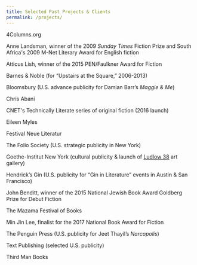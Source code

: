 ```yaml
---
title: Selected Past Projects & Clients
permalink: /projects/
---
```



4Columns.org

Anne Landsman, winner of the 2009 *Sunday Times* Fiction Prize and South Africa's 2009 M-Net Literary Award for English fiction

Atticus Lish, winner of the 2015 PEN/Faulkner Award for Fiction

Barnes & Noble (for “Upstairs at the Square,” 2006-2013)

Bloomsbury (U.S. advance publicity for Damian Barr’s *Maggie & Me*)

Chris Abani

CNET's Technically Literate series of original fiction (2016 launch)

Eileen Myles

Festival Neue Literatur&nbsp;

The Folio Society (U.S. strategic publicity in New York)

Goethe-Institut New York (cultural publicity & launch of [Ludlow 38](https://maps.google.com/?q=Ludlow+38&amp;entry=gmail&amp;source=g) art gallery)

Hendrick’s Gin (U.S. publicity for “Gin in Literature” events in Austin & San Francisco)

John Benditt, winner of the 2015 National Jewish Book Award Goldberg Prize for Debut Fiction

The Mazama Festival of Books

Min Jin Lee, finalist for the 2017 National Book Award for Fiction

The Penguin Press (U.S. publicity for Jeet Thayil’s *Narcopolis*)

Text Publishing (selected U.S. publicity)

Third Man Books